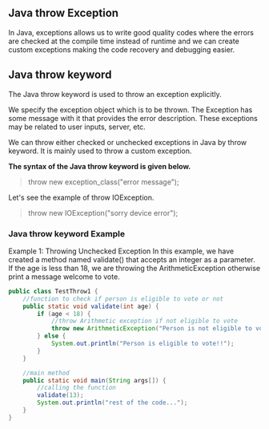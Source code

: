 ## Java throw Exception

In Java, exceptions allows us to write good quality codes where the errors are checked at the compile time instead of
runtime and we can create custom exceptions making the code recovery and debugging easier.

## Java throw keyword

The Java throw keyword is used to throw an exception explicitly.

We specify the exception object which is to be thrown. The Exception has some message with it that provides the error
description. These exceptions may be related to user inputs, server, etc.

We can throw either checked or unchecked exceptions in Java by throw keyword. It is mainly used to throw a custom
exception.

**The syntax of the Java throw keyword is given below.**

> throw new exception_class("error message");

Let's see the example of throw IOException.

> throw new IOException("sorry device error");

### Java throw keyword Example

Example 1: Throwing Unchecked Exception
In this example, we have created a method named validate() that accepts an integer as a parameter. If the age is less
than 18, we are throwing the ArithmeticException otherwise print a message welcome to vote.

```java
public class TestThrow1 {
    //function to check if person is eligible to vote or not   
    public static void validate(int age) {
        if (age < 18) {
            //throw Arithmetic exception if not eligible to vote  
            throw new ArithmeticException("Person is not eligible to vote");
        } else {
            System.out.println("Person is eligible to vote!!");
        }
    }

    //main method  
    public static void main(String args[]) {
        //calling the function  
        validate(13);
        System.out.println("rest of the code...");
    }
}
```